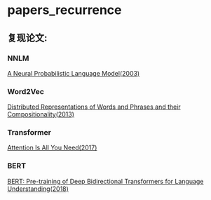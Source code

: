 # papers_recurrence


## 复现论文:

### NNLM  
[A Neural Probabilistic Language Model(2003)](http://www.jmlr.org/papers/volume3/bengio03a/bengio03a.pdf)

### Word2Vec   
[Distributed Representations of Words and Phrases and their Compositionality(2013)](https://papers.nips.cc/paper/5021-distributed-representations-of-words-and-phrases-and-their-compositionality.pdf)

### Transformer   
[Attention Is All You Need(2017)](https://arxiv.org/abs/1706.03762)

### BERT   
[BERT: Pre-training of Deep Bidirectional Transformers for Language Understanding(2018)](https://arxiv.org/abs/1810.04805)

  
